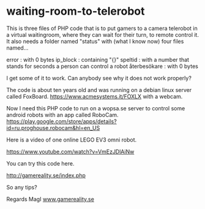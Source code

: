 # waiting-room-to-telerobot
This is three files of PHP code that is to put gamers to a camera telerobot in a virtual waitingroom, where they can wait for their turn, to remote control it.
It also needs a folder named "status" with (what I know now) four files named...

error : with 0 bytes
ip_block :  containing "{}" 
speltid :  with a number that stands for seconds a person can control a robot
återbesökare :  with 0 bytes

I get some of it to work.
Can anybody see why it does not work properly?

The code is about ten years old and was running on a debian linux server called FoxBoard.
https://www.acmesystems.it/FOXLX
with a webcam.

Now I need this PHP code to run on a wopsa.se  server to control some android robots
with an app called RoboCam.
https://play.google.com/store/apps/details?id=ru.proghouse.robocam&hl=en_US

Here is a video of one online LEGO EV3 omni robot.

https://www.youtube.com/watch?v=VmEzJDlAiNw

You can try this code here.

http://gamereality.se/index.php


So any tips?

Regards MagI 
www.gamereality.se

